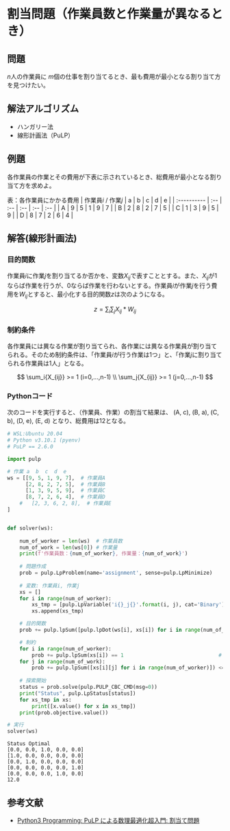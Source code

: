 # 割当問題（作業員数と作業量が異なるとき）

## 問題

$n$人の作業員に $m$個の仕事を割り当てるとき、最も費用が最小となる割り当て方を見つけたい。

## 解法アルゴリズム

- ハンガリー法
- 線形計画法（PuLP）

## 例題

各作業員の作業とその費用が下表に示されているとき、総費用が最小となる割り当て方を求めよ。

表：各作業員にかかる費用
| 作業員$i$ / 作業$j$ | a   | b   | c   | d   | e   |
| :---------- | :-- | :-- | :-- | :-- | :-- |
| A           | 9   | 5   | 1   | 9   | 7   |
| B           | 2   | 8   | 2   | 7   | 5   |
| C           | 1   | 3   | 9   | 5   | 9   |
| D           | 8   | 7   | 2   | 6   | 4   |

## 解答(線形計画法)

### 目的関数

作業員$i$に作業$j$を割り当てるか否かを、変数$X_{ij}$で表すこととする。また、$X_{ij}$が$1$ならば作業を行うが、$0$ならば作業を行わないとする。作業員$i$が作業$j$を行う費用を$W_{ij}$とすると、最小化する目的関数$z$は次のようになる。

$$
z = \sum_i\sum_j{X_{ij} * W_{ij}}
$$

### 制約条件

各作業員には異なる作業が割り当てられ、各作業には異なる作業員が割り当てられる。そのため制約条件は、「作業員$i$が行う作業は1つ」と、「作業$j$に割り当てられる作業員は1人」となる。

$$
\sum_i{X_{ij}} >= 1 (i=0,...,n-1) \\
\sum_j{X_{ij}} >= 1 (j=0,...,n-1)
$$

### Pythonコード

次のコードを実行すると、（作業員、作業）の割当て結果は、 (A, c), (B, a), (C, b), (D, e), (E, d) となり、総費用は$12$となる。

```python
# WSL:Ubuntu 20.04
# Python v3.10.1 (pyenv)
# PuLP == 2.6.0

import pulp

# 作業 a  b  c  d  e
ws = [[9, 5, 1, 9, 7],  # 作業員A
      [2, 8, 2, 7, 5],  # 作業員B
      [1, 3, 9, 5, 9],  # 作業員C
      [8, 7, 2, 6, 4],  # 作業員D
    #   [2, 3, 6, 2, 8],  # 作業員E
]


def solver(ws):
    
    num_of_worker = len(ws)  # 作業員数
    num_of_work = len(ws[0]) # 作業量
    print(f'作業員数：{num_of_worker}, 作業量：{num_of_work}')
    
    # 問題作成
    prob = pulp.LpProblem(name='assignment', sense=pulp.LpMinimize)
    
    # 変数: 作業員i, 作業j
    xs = []
    for i in range(num_of_worker):
        xs_tmp = [pulp.LpVariable('i{}_j{}'.format(i, j), cat='Binary') for j in range(num_of_work)]
        xs.append(xs_tmp)

    # 目的関数
    prob += pulp.lpSum([pulp.lpDot(ws[i], xs[i]) for i in range(num_of_worker)])

    # 制約
    for i in range(num_of_worker):
        prob += pulp.lpSum(xs[i]) == 1                               # 作業員iに、1つの仕事
    for j in range(num_of_work):
        prob += pulp.lpSum([xs[i][j] for i in range(num_of_worker)]) <= 1  # 作業jには、1人以下作業員
    
    # 探索開始
    status = prob.solve(pulp.PULP_CBC_CMD(msg=0))
    print("Status", pulp.LpStatus[status])
    for xs_tmp in xs:
        print([x.value() for x in xs_tmp])
    print(prob.objective.value())

# 実行
solver(ws)
```

```shell
Status Optimal
[0.0, 0.0, 1.0, 0.0, 0.0]
[1.0, 0.0, 0.0, 0.0, 0.0]
[0.0, 1.0, 0.0, 0.0, 0.0]
[0.0, 0.0, 0.0, 0.0, 1.0]
[0.0, 0.0, 0.0, 1.0, 0.0]
12.0
```

## 参考文献

- [Python3 Programming: PuLP による数理最適化超入門: 割当て問題](http://www.nct9.ne.jp/m_hiroi/light/pulp05.html)
